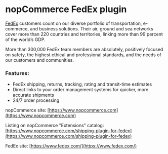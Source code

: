 ﻿nopCommerce FedEx plugin
===========


[FedEx](https://www.fedex.com/) customers count on our diverse portfolio of transportation, e-commerce, and business solutions. Their air, ground and sea networks cover more than 220 countries and territories, linking more than 99 percent of the world’s GDP.

More than 300,000 FedEx team members are absolutely, positively focused on safety, the highest ethical and professional standards, and the needs of our customers and communities.


### Features:

* FedEx shipping, returns, tracking, rating and transit-time estimates
* Direct links to your order management systems for quicker, more accurate shipments
* 24/7 order processing


nopCommerce site: [https://www.nopcommerce.com](https://www.nopcommerce.com)

Listing on nopCommerce "Extensions" catalog: [https://www.nopcommerce.com/shipping-plugin-for-fedex](https://www.nopcommerce.com/shipping-plugin-for-fedex)

FedEx site: [https://www.fedex.com/](https://www.fedex.com/)

